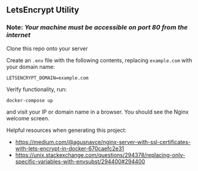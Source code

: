 ## LetsEncrypt Utility

### Note: *Your machine must be accessible on port 80 from the internet*

Clone this repo onto your server

Create an `.env` file with the following contents, replacing `example.com` with your domain name:

```
LETSENCRYPT_DOMAIN=example.com
```

Verify functionality, run:
```
docker-compose up
```
and visit your IP or domain name in a browser. You should see the Nginx welcome screen.

Helpful resources when generating this project:
* https://medium.com/@agusnavce/nginx-server-with-ssl-certificates-with-lets-encrypt-in-docker-670caefc2e31
* https://unix.stackexchange.com/questions/294378/replacing-only-specific-variables-with-envsubst/294400#294400

